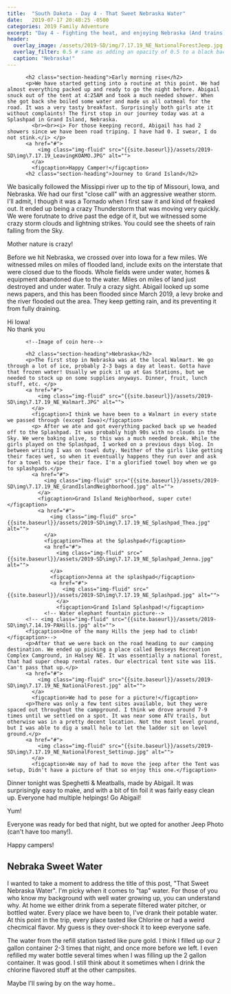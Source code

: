 ```yaml
---
title:  "South Dakota - Day 4 - That Sweet Nebraska Water"
date:   2019-07-17 20:48:25 -0500
categories: 2019 Family Adventure
excerpt: "Day 4 - Fighting the heat, and enjoying Nebraska (And trains)"
header:
  overlay_image: /assets/2019-SD/img/7.17.19_NE_NationalForestJeep.jpg
  overlay_filter: 0.5 # same as adding an opacity of 0.5 to a black background
  caption: "Nebraska!"
---
```

<p hidden><p>
         
          <h2 class="section-heading">Early morning rise</h2>
          <p>We have started getting into a routine at this point. We had almost everything packed up and ready to go the night before. Abigail snuck out of the tent at 4:25AM and took a much needed shower. When she got back she boiled some water and made us all oatmeal for the road. It was a very tasty breakfast. Surprisingly both girls ate it without complaints! The first stop in our journey today was at a Splashpad in Grand Island, Nebraska.
            <br><br><i> For those keeping record, Abigail has had 2 showers since we have been road triping. I have had 0. I swear, I do not stink.</i> </p>
          <a href="#">
              <img class="img-fluid" src="{{site.baseurl}}/assets/2019-SD\img\7.17.19_LeavingKOAMO.JPG" alt="">
            </a>
            <figcaption>Happy Camper!</figcaption>
          <h2 class="section-heading">Journey to Grand Island</h2>
<p>We basically followed the Missippi river up to the tip of Missouri, Iowa, and Nebraska. We had our first "close call" with an aggressive weather storm. I'll admit, I though it was a Tornado when I first saw it and kind of freaked out. It ended up being a crazy Thunderstorm that was moving very quickly. We were forutnate to drive past the edge of it, but we witnessed some crazy storm clouds and lightning strikes. You could see the sheets of rain falling from the Sky.</p>
<a href="#">
    <img class="img-fluid" src="{{site.baseurl}}/assets/2019-SD\img\7.17.19_SuperStorm.jpg" alt="">
  </a>
  <figcaption>Mother nature is crazy!</figcaption>
  <p>Before we hit Nebraska, we crossed over into Iowa for a few miles. We witnessed miles on miles of flooded land, include exits on the interstate that were closed due to the floods. Whole fields were under water, homes & equipment abandoned due to the water. Miles on miles of land just destroyed and under water. Truly a crazy sight. Abigail looked up some news papers, and this has been flooded since March 2019, a levy broke and the river flooded out the area. They keep getting rain, and its preventing it from fully draining.</p>
  <a href="#">
      <img class="img-fluid" src="{{site.baseurl}}/assets/2019-SD\img\7.17.19_IOWA_Welcome.jpg" alt="">
    </a>
    <figcaption>Hi Iowa!</figcaption>
    <a href="#">
        <img class="img-fluid" src="{{site.baseurl}}/assets/2019-SD\img\7.17.19_IOWA_flood.jpg" alt="">
      </a>
      <figcaption>No thank you</figcaption>


          <!--Image of coin here-->
<!--          <a href="#">
            <img class="img-fluid" src="{{site.baseurl}}/assets/2019-SD\img\7.14.19-JeepGasStation.jpg" alt="">
          </a>
          <figcaption>Thirsty Jeep!</figcaption>
          -->
          <h2 class="section-heading">Nebraska</h2>
          <p>The first stop in Nebraska was at the local Walmart. We go through a lot of ice, probably 2-3 bags a day at least. Gotta have that frozen water! Usually we pick it up at Gas Stations, but we needed to stock up on some supplies anyways. Dinner, fruit, lunch stuff, etc. </p>
          <a href="#">
              <img class="img-fluid" src="{{site.baseurl}}/assets/2019-SD\img\7.17.19_NE_Walmart.JPG" alt="">
            </a>
            <figcaption>I think we have been to a Walmart in every state we passed through (except Iowa)</figcaption>
            <p> After we ate and got everything packed back up we headed off to the Splashpad. It was probably high 90s with no clouds in the Sky. We were baking alive, so this was a much needed break. While the girls played on the Splashpad, I worked on a previous days blog. In between writing I was on towel duty. Neither of the girls like getting their faces wet, so when it eventually happens they run over and ask for a towel to wipe their face. I'm a glorified towel boy when we go to splashpads.</p>
            <a href="#">
                <img class="img-fluid" src="{{site.baseurl}}/assets/2019-SD\img\7.17.19_NE_GrandIslandNeighborhood.jpg" alt="">
              </a>
              <figcaption>Grand Island Neighborhood, super cute!</figcaption>
              <a href="#">
                  <img class="img-fluid" src="{{site.baseurl}}/assets/2019-SD\img\7.17.19_NE_Splashpad_Thea.jpg" alt="">
                </a>
                <figcaption>Thea at the Splashpad</figcaption>
                <a href="#">
                    <img class="img-fluid" src="{{site.baseurl}}/assets/2019-SD\img\7.17.19_NE_Splashpad_Jenna.jpg" alt="">
                  </a>
                  <figcaption>Jenna at the splashpad</figcaption>
                  <a href="#">
                      <img class="img-fluid" src="{{site.baseurl}}/assets/2019-SD\img\7.17.19_NE_Splashpad.jpg" alt="">
                    </a>
                    <figcaption>Grand Island Splashpad!</figcaption>
                <!-- Water elephant fountain picture-->
          <!-- <img class="img-fluid" src="{{site.baseurl}}/assets/2019-SD\img\7.14.19-PAHills.jpg" alt="">
          <figcaption>One of the many Hills the jeep had to climb!</figcaption>-->
          <p>After that we were back on the road heading to our camping destination. We ended up picking a place called Besseys Recreation Complex Camground, in Halsey NE. It was essentially a national forest, that had super cheap rental rates. Our electrical tent site was 11$. Can't pass that up.</p>
          <a href="#">
              <img class="img-fluid" src="{{site.baseurl}}/assets/2019-SD\img\7.17.19_NE_NationalForest.jpg" alt="">
            </a>
            <figcaption>We had to pose for a picture!</figcaption>
          <p>There was only a few tent sites available, but they were spaced out throughout the campground. I think we drove around 7-9 times until we settled on a spot. It was near some ATV trails, but otherwise was in a pretty decent location. Not the most level ground, but I was able to dig a small hole to let the ladder sit on level ground.</p>
          <a href="#">
              <img class="img-fluid" src="{{site.baseurl}}/assets/2019-SD\img\7.17.19_NE_NationalForest_Settinup.jpg" alt="">
            </a>
            <figcaption>We may of had to move the jeep after the Tent was setup, Didn't have a picture of that so enjoy this one.</figcaption>
<p> Dinner tonight was Speghetti & Meatballs, made by Abigail. It was surprisingly easy to make, and with a bit of tin foil it was fairly easy clean up. Everyone had multiple helpings! Go Abigail!</p>
<a href="#">
    <img class="img-fluid" src="{{site.baseurl}}/assets/2019-SD\img\7.17.19_NE_NationalForest_Dinner.jpg" alt="">
  </a>
  <figcaption>Yum!</figcaption>
  <p> Everyone was ready for bed that night, but we opted for another Jeep Photo (can't have too many!). </p>
  <a href="#">
      <img class="img-fluid" src="{{site.baseurl}}/assets/2019-SD\img\7.17.19_NE_NationalForest_GirlsTent.jpg" alt="">
    </a>
    <figcaption>Happy campers!</figcaption>
    <h2 class="section-heading">Nebraka Sweet Water</h2>
    <p> I wanted to take a moment to address the title of this post, "That Sweet Nebraska Water". I'm picky when it comes to "tap" water. For those of you who know my background with well water growing up, you can understand why. At home we either drink from a seperate filtered water pitcher, or bottled water. Every place we have been to, I've drank their potable water. At this point in the trip, every place tasted like Chlorine or had a weird checmical flavor. My guess is they over-shock it to keep everyone safe.  </p>
    <p>The water from the refill station tasted like pure gold. I think I filled up our 2 gallon container 2-3 times that night, and once more before we left. I even refilled my water bottle several times when I was filling up the 2 gallon container. It was good. I still think about it sometimes when I drink the chlorine flavored stuff at the other campsites.</p>
    <a href="#">
        <img class="img-fluid" src="{{site.baseurl}}/assets/2019-SD\img\7.17.19_NE_LiquidGold.JPG" alt="">
      </a>
      <figcaption>Maybe I'll swing by on the way home..</figcaption>
 